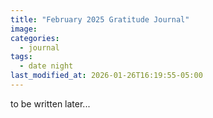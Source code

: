```yaml
---
title: "February 2025 Gratitude Journal"
image: 
categories:
  - journal
tags:
  - date night
last_modified_at: 2026-01-26T16:19:55-05:00
---
```



to be written later...